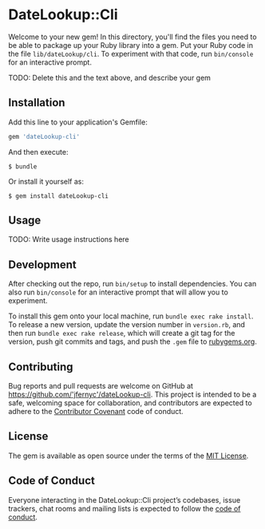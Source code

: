 # DateLookup::Cli

Welcome to your new gem! In this directory, you'll find the files you need to be able to package up your Ruby library into a gem. Put your Ruby code in the file `lib/dateLookup/cli`. To experiment with that code, run `bin/console` for an interactive prompt.

TODO: Delete this and the text above, and describe your gem

## Installation

Add this line to your application's Gemfile:

```ruby
gem 'dateLookup-cli'
```

And then execute:

    $ bundle

Or install it yourself as:

    $ gem install dateLookup-cli

## Usage

TODO: Write usage instructions here

## Development

After checking out the repo, run `bin/setup` to install dependencies. You can also run `bin/console` for an interactive prompt that will allow you to experiment.

To install this gem onto your local machine, run `bundle exec rake install`. To release a new version, update the version number in `version.rb`, and then run `bundle exec rake release`, which will create a git tag for the version, push git commits and tags, and push the `.gem` file to [rubygems.org](https://rubygems.org).

## Contributing

Bug reports and pull requests are welcome on GitHub at https://github.com/'jfernyc'/dateLookup-cli. This project is intended to be a safe, welcoming space for collaboration, and contributors are expected to adhere to the [Contributor Covenant](http://contributor-covenant.org) code of conduct.

## License

The gem is available as open source under the terms of the [MIT License](https://opensource.org/licenses/MIT).

## Code of Conduct

Everyone interacting in the DateLookup::Cli project’s codebases, issue trackers, chat rooms and mailing lists is expected to follow the [code of conduct](https://github.com/'jfernyc'/dateLookup-cli/blob/master/CODE_OF_CONDUCT.md).
